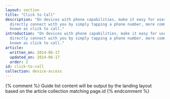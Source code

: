 ```yaml
---
layout: section
title: "Click to Call"
description: "On devices with phone capabilities, make it easy for users to
  directly connect with you by simply tapping a phone number, more commonly
  known as click to call."
introduction: "On devices with phone capabilities, make it easy for users to
  directly connect with you by simply tapping a phone number, more commonly
  known as click to call."
article:
  written_on: 2014-06-17
  updated_on: 2014-06-17
  order: 2
id: click-to-call
collection: device-access
---
```


{% comment %}
Guide list content will be output by the landing layout based on the article collection matching page.id
{% endcomment %}
